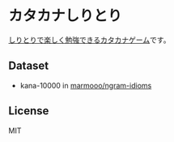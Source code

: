 # カタカナしりとり
[しりとりで楽しく勉強できるカタカナゲーム](https://marmooo.github.io/kana-siritori/)です。

## Dataset
- kana-10000 in [marmooo/ngram-idioms](https://github.com/marmooo/ngram-idioms)

## License
MIT
